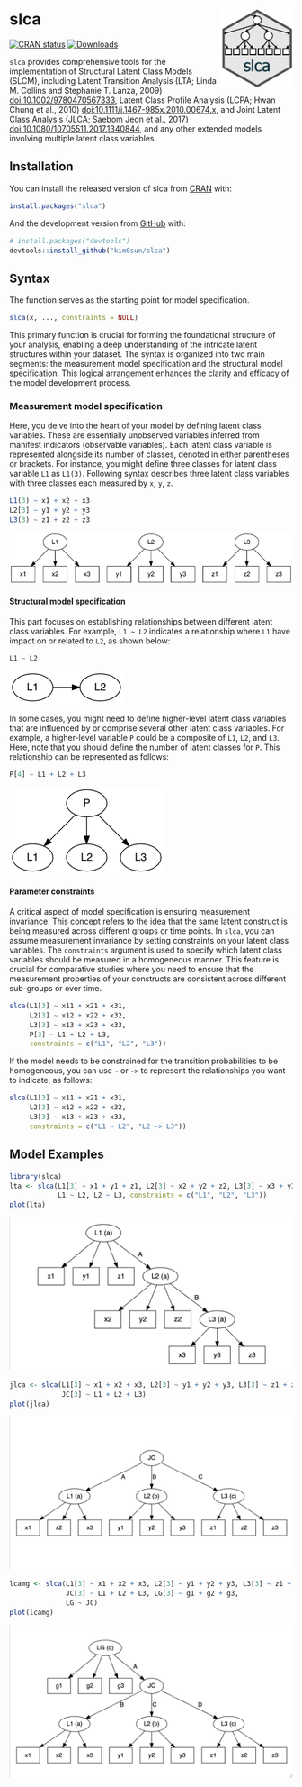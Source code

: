 
<!-- README.md is generated from README.Rmd. Please edit that file -->

# slca <a href="https://kim0sun.github.io/slca/"><img src="man/figures/logo.png" align="right" height="138" /></a>

<!-- badges: start -->

[![CRAN
status](https://www.r-pkg.org/badges/version/slca)](https://CRAN.R-project.org/package=slca)
[![Downloads](https://cranlogs.r-pkg.org/badges/grand-total/slca?color=blue)](https://r-pkg.org/pkg/slca)
<!-- badges: end -->

`slca` provides comprehensive tools for the implementation of Structural
Latent Class Models (SLCM), including Latent Transition Analysis (LTA;
Linda M. Collins and Stephanie T. Lanza, 2009)
<doi:10.1002/9780470567333>, Latent Class Profile Analysis (LCPA; Hwan
Chung et al., 2010) <doi:10.1111/j.1467-985x.2010.00674.x>, and Joint
Latent Class Analysis (JLCA; Saebom Jeon et al., 2017)
<doi:10.1080/10705511.2017.1340844>, and any other extended models
involving multiple latent class variables.

## Installation

You can install the released version of slca from
[CRAN](https://CRAN.R-project.org) with:

``` r
install.packages("slca")
```

And the development version from [GitHub](https://github.com/) with:

``` r
# install.packages("devtools")
devtools::install_github("kim0sun/slca")
```

## Syntax

The function serves as the starting point for model specification.

``` r
slca(x, ..., constraints = NULL)
```

This primary function is crucial for forming the foundational structure
of your analysis, enabling a deep understanding of the intricate latent
structures within your dataset. The syntax is organized into two main
segments: the measurement model specification and the structural model
specification. This logical arrangement enhances the clarity and
efficacy of the model development process.

### Measurement model specification

Here, you delve into the heart of your model by defining latent class
variables. These are essentially unobserved variables inferred from
manifest indicators (observable variables). Each latent class variable
is represented alongside its number of classes, denoted in either
parentheses or brackets. For instance, you might define three classes
for latent class variable `L1` as `L1(3)`. Following syntax describes
three latent class variables with three classes each measured by `x`,
`y`, `z`.

``` r
L1(3) ~ x1 + x2 + x3
L2[3] ~ y1 + y2 + y3
L3(3) ~ z1 + z2 + z3
```

![](man/figures/syn1.png)

#### Structural model specification

This part focuses on establishing relationships between different latent
class variables. For example, `L1 ~ L2` indicates a relationship where
`L1` have impact on or related to `L2`, as shown below:

``` r
L1 ~ L2
```

![](man/figures/syn2.png)

In some cases, you might need to define higher-level latent class
variables that are influenced by or comprise several other latent class
variables. For example, a higher-level variable `P` could be a composite
of `L1`, `L2`, and `L3`. Here, note that you should define the number of
latent classes for `P`. This relationship can be represented as follows:

``` r
P[4] ~ L1 + L2 + L3
```

![](man/figures/syn3.png)

#### Parameter constraints

A critical aspect of model specification is ensuring measurement
invariance. This concept refers to the idea that the same latent
construct is being measured across different groups or time points. In
`slca`, you can assume measurement invariance by setting constraints on
your latent class variables. The `constraints` argument is used to
specify which latent class variables should be measured in a homogeneous
manner. This feature is crucial for comparative studies where you need
to ensure that the measurement properties of your constructs are
consistent across different sub-groups or over time.

``` r
slca(L1[3] ~ x11 + x21 + x31, 
     L2[3] ~ x12 + x22 + x32, 
     L3[3] ~ x13 + x23 + x33,
     P[3] ~ L1 + L2 + L3, 
     constraints = c("L1", "L2", "L3"))
```

If the model needs to be constrained for the transition probabilities to
be homogeneous, you can use `~` or `->` to represent the relationships
you want to indicate, as follows:

``` r
slca(L1[3] ~ x11 + x21 + x31, 
     L2[3] ~ x12 + x22 + x32, 
     L3[3] ~ x13 + x23 + x33,
     constraints = c("L1 ~ L2", "L2 -> L3"))
```

## Model Examples

``` r
library(slca)
lta <- slca(L1[3] ~ x1 + y1 + z1, L2[3] ~ x2 + y2 + z2, L3[3] ~ x3 + y3 + z3,
            L1 ~ L2, L2 ~ L3, constraints = c("L1", "L2", "L3"))
plot(lta)
```

![](man/figures/lta.png)

``` r
jlca <- slca(L1[3] ~ x1 + x2 + x3, L2[3] ~ y1 + y2 + y3, L3[3] ~ z1 + z2 + z3,
             JC[3] ~ L1 + L2 + L3)
plot(jlca)
```

![](man/figures/jlca.png)

``` r
lcamg <- slca(L1[3] ~ x1 + x2 + x3, L2[3] ~ y1 + y2 + y3, L3[3] ~ z1 + z2 + z3,
              JC[3] ~ L1 + L2 + L3, LG[3] ~ g1 + g2 + g3, 
              LG ~ JC)
plot(lcamg)
```

![](man/figures/lcamg.png)
